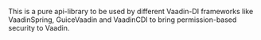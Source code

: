 This is a pure api-library to be used by different Vaadin-DI frameworks like VaadinSpring, GuiceVaadin and VaadinCDI 
to bring permission-based security to Vaadin.
